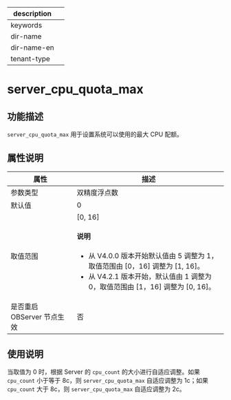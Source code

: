 |description||
|---|---|
|keywords||
|dir-name||
|dir-name-en||
|tenant-type||

# server_cpu_quota_max

## 功能描述

`server_cpu_quota_max` 用于设置系统可以使用的最大 CPU 配额。

## 属性说明

|      **属性**      |  **描述**   |
|------------------|-----------|
| 参数类型             | 双精度浮点数    |
| 默认值               | 0             |
| 取值范围             | \[0, 16]  <main id="notice" type='explain'><h4>说明</h4><ul><li>从 V4.0.0 版本开始默认值由 5 调整为 1，取值范围由 [0，16] 调整为 [1, 16]。 </li><li>从 V4.2.1 版本开始，默认值由 1 调整为 0，取值范围由 [1，16] 调整为 [0, 16]。 </li></ul></main>   |
| 是否重启 OBServer 节点生效 |   否         |

## 使用说明

当取值为 0 时，根据 Server 的 `cpu_count` 的大小进行自适应调整。如果 `cpu_count` 小于等于 8c，则 `server_cpu_quota_max` 自适应调整为 1c；如果 `cpu_count` 大于 8c，则 `server_cpu_quota_max` 自适应调整为 2c。
